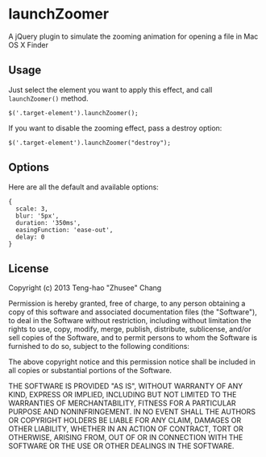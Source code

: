 launchZoomer
============

A jQuery plugin to simulate the zooming animation for opening a file in Mac OS X Finder

## Usage

Just select the element you want to apply this effect, and call `launchZoomer()` method.

    $('.target-element').launchZoomer();

If you want to disable the zooming effect, pass a destroy option:

    $('.target-element').launchZoomer("destroy");
    
## Options

Here are all the default and available options:

    {
      scale: 3,
      blur: '5px',
      duration: '350ms',
      easingFunction: 'ease-out',
      delay: 0
    }
    
## License

Copyright (c) 2013 Teng-hao "Zhusee" Chang

Permission is hereby granted, free of charge, to any person obtaining a copy of this software and associated documentation files (the "Software"), to deal in the Software without restriction, including without limitation the rights to use, copy, modify, merge, publish, distribute, sublicense, and/or sell copies of the Software, and to permit persons to whom the Software is furnished to do so, subject to the following conditions:

The above copyright notice and this permission notice shall be included in all copies or substantial portions of the Software.

THE SOFTWARE IS PROVIDED "AS IS", WITHOUT WARRANTY OF ANY KIND, EXPRESS OR IMPLIED, INCLUDING BUT NOT LIMITED TO THE WARRANTIES OF MERCHANTABILITY, FITNESS FOR A PARTICULAR PURPOSE AND NONINFRINGEMENT. IN NO EVENT SHALL THE AUTHORS OR COPYRIGHT HOLDERS BE LIABLE FOR ANY CLAIM, DAMAGES OR OTHER LIABILITY, WHETHER IN AN ACTION OF CONTRACT, TORT OR OTHERWISE, ARISING FROM, OUT OF OR IN CONNECTION WITH THE SOFTWARE OR THE USE OR OTHER DEALINGS IN THE SOFTWARE.
